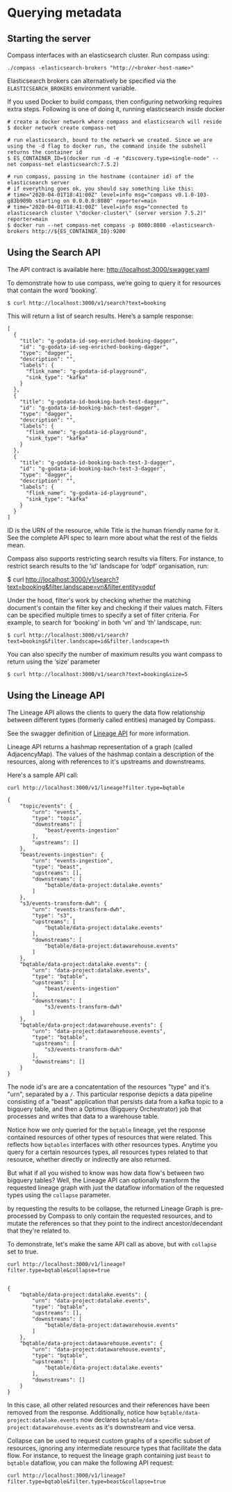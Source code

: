 # Querying  metadata

## Starting the server

Compass interfaces with an elasticsearch cluster. Run compass using:

```text
./compass -elasticsearch-brokers "http://<broker-host-name>"
```

Elasticsearch brokers can alternatively be specified via the `ELASTICSEARCH_BROKERS` environment variable.

If you used Docker to build compass, then configuring networking requires extra steps. Following is one of doing it, running elasticsearch inside docker

```text
# create a docker network where compass and elasticsearch will reside 
$ docker network create compass-net

# run elasticsearch, bound to the network we created. Since we are using the -d flag to docker run, the command inside the subshell returns the container id
$ ES_CONTAINER_ID=$(docker run -d -e "discovery.type=single-node" --net compass-net elasticsearch:7.5.2)

# run compass, passing in the hostname (container id) of the elasticsearch server
# if everything goes ok, you should say something like this:
# time="2020-04-01T18:41:00Z" level=info msg="compass v0.1.0-103-g83b909b starting on 0.0.0.0:8080" reporter=main
# time="2020-04-01T18:41:00Z" level=info msg="connected to elasticsearch cluster \"docker-cluster\" (server version 7.5.2)" reporter=main
$ docker run --net compass-net compass -p 8080:8080 -elasticsearch-brokers http://${ES_CONTAINER_ID}:9200
```

## Using the Search API

The API contract is available here: [http://localhost:3000/swagger.yaml](http://localhost:3000/swagger.yaml)

To demonstrate how to use compass, we’re going to query it for resources that contain the word ‘booking’.

```text
$ curl http://localhost:3000/v1/search?text=booking
```

This will return a list of search results. Here’s a sample response:

```text
[
  {
    "title": "g-godata-id-seg-enriched-booking-dagger",
    "id": "g-godata-id-seg-enriched-booking-dagger",
    "type": "dagger",
    "description": "",
    "labels": {
      "flink_name": "g-godata-id-playground",
      "sink_type": "kafka"
    }
  },
  {
    "title": "g-godata-id-booking-bach-test-dagger",
    "id": "g-godata-id-booking-bach-test-dagger",
    "type": "dagger",
    "description": "",
    "labels": {
      "flink_name": "g-godata-id-playground",
      "sink_type": "kafka"
    }
  },
  {
    "title": "g-godata-id-booking-bach-test-3-dagger",
    "id": "g-godata-id-booking-bach-test-3-dagger",
    "type": "dagger",
    "description": "",
    "labels": {
      "flink_name": "g-godata-id-playground",
      "sink_type": "kafka"
    }
  }
]
```

ID is the URN of the resource, while Title is the human friendly name for it. See the complete API spec to learn more about what the rest of the fields mean.

Compass also supports restricting search results via filters. For instance, to restrict search results to the ‘id’ landscape for ‘odpf’ organisation, run:

$ curl [http://localhost:3000/v1/search?text=booking&filter.landscape=vn&filter.entity=odpf](http://localhost:3000/v1/search?text=booking&filter.landscape=vn&filter.entity=odpf)

Under the hood, filter's work by checking whether the matching document's contain the filter key and checking if their values match. Filters can be specified multiple times to specify a set of filter criteria. For example, to search for ‘booking’ in both ‘vn’ and ‘th’ landscape, run:

```text
$ curl http://localhost:3000/v1/search?text=booking&filter.landscape=id&filter.landscape=th
```

You can also specify the number of maximum results you want compass to return using the ‘size’ parameter

```text
$ curl http://localhost:3000/v1/search?text=booking&size=5
```

## Using the Lineage API

The Lineage API allows the clients to query the data flow relationship between different types \(formerly called entities\) managed by Compass.

See the swagger definition of [Lineage API](http://localhost:3000/swagger.yaml) for more information.

Lineage API returns a hashmap representation of a graph \(called AdjacencyMap\). The values of the hashmap contain a description of the resources, along with references to it's upstreams and downstreams.

Here's a sample API call:

```text
curl http://localhost:3000/v1/lineage?filter.type=bqtable

{
    "topic/events": {
        "urn": "events",
        "type": "topic",
        "downstreams": [
            "beast/events-ingestion"
        ],
        "upstreams": []
    },
    "beast/events-ingestion": {
        "urn": "events-ingestion",
        "type": "beast",
        "upstreams": [],
        "downstreams": [
            "bqtable/data-project:datalake.events"
        ]
    },
    "s3/events-transform-dwh": {
        "urn": "events-transform-dwh",
        "type": "s3",
        "upstreams": [
            "bqtable/data-project:datalake.events"
        ],
        "downstreams": [
            "bqtable/data-project:datawarehouse.events"
        ]
    },
    "bqtable/data-project:datalake.events": {
        "urn": "data-project:datalake.events",
        "type": "bqtable",
        "upstreams": [
            "beast/events-ingestion"
        ],
        "downstreams": [
            "s3/events-transform-dwh"
        ]
    },
    "bqtable/data-project:datawarehouse.events": {
        "urn": "data-project:datawarehouse.events",
        "type": "bqtable",
        "upstreams": [
            "s3/events-transform-dwh"
        ],
        "downstreams": []
    }
}
```

The node id's are are a concatentation of the resources "type" and it's "urn", separated by a `/`. This particular response depicts a data pipeline consisting of a "beast" application that persists data from a kafka topic to a bigquery table, and then a Optimus \(Bigquery Orchestrator\) job that processes and writes that data to a warehouse table.

Notice how we only queried for the `bqtable` lineage, yet the response contained resources of other types of resources that were related. This reflects how `bqtables` interfaces with other resources types. Anytime you query for a certain resources types, all resources types related to that resource, whether directly or indirectly are also returned.

But what if all you wished to know was how data flow's between two bigquery tables? Well, the Lineage API can optionally transform the requested lineage graph with just the dataflow information of the requested types using the `collapse` parameter.

by requesting the results to be collapse, the returned Lineage Graph is pre-processed by Compass to only contain the requested resources, and to mutate the references so that they point to the indirect ancestor/decendant that they're related to.

To demonstrate, let's make the same API call as above, but with `collapse` set to true.

```text
curl http://localhost:3000/v1/lineage?filter.type=bqtable&collapse=true


{
    "bqtable/data-project:datalake.events": {
        "urn": "data-project:datalake.events",
        "type": "bqtable",
        "upstreams": [],
        "downstreams": [
            "bqtable/data-project:datawarehouse.events"
        ]
    },
    "bqtable/data-project:datawarehouse.events": {
        "urn": "data-project:datawarehouse.events",
        "type": "bqtable",
        "upstreams": [
            "bqtable/data-project:datalake.events"
        ],
        "downstreams": []
    }
}
```

In this case, all other related resources and their references have been removed from the response. Additionally, notice how `bqtable/data-project:datalake.events` now declares `bqtable/data-project:datawarehouse.events` as it's downstream and vice versa.

Collapse can be used to request custom graphs of a specific subset of resources, ignoring any intermediate resource types that facilitate the data flow. For instance, to request the lineage graph containing just `beast` to `bqtable` dataflow, you can make the following API request:

```text
curl http://localhost:3000/v1/lineage?filter.type=bqtable&filter.type=beast&collapse=true
```

